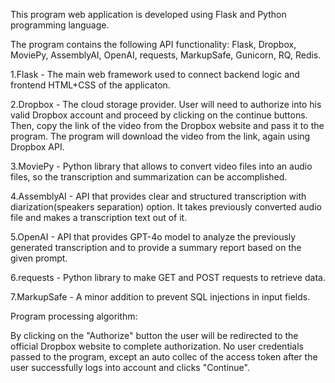 This program web application is developed using Flask and Python programming language.

The program contains the following API functionality: Flask, Dropbox, MoviePy, AssemblyAI, OpenAI, requests, MarkupSafe, Gunicorn, RQ, Redis.

1.Flask - The main web framework used to connect backend logic and frontend HTML+CSS of the applicaton.

2.Dropbox - The cloud storage provider. User will need to authorize into his valid Dropbox account and proceed by clicking on the continue buttons. Then, copy the link of the video from the Dropbox website and pass it to the program. The program will download the video from the link, again using Dropbox API.

3.MoviePy - Python library that allows to convert video files into an audio files, so the transcription and summarization can be accomplished.

4.AssemblyAI - API that provides clear and structured transcription with diarization(speakers separation) option. It takes previously converted audio file and makes a transcription text out of it.

5.OpenAI - API that provides GPT-4o model to analyze the previously generated transcription and to provide a summary report based on the given prompt.

6.requests - Python library to make GET and POST requests to retrieve data.

7.MarkupSafe - A minor addition to prevent SQL injections in input fields.

Program processing algorithm:

By clicking on the "Authorize" button the user will be redirected to the official Dropbox website to complete authorization. No user credentials passed to the program, except an auto collec of the access token after the user successfully logs into account and clicks "Continue".

